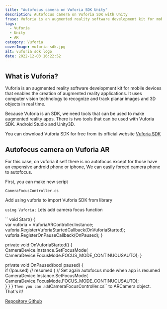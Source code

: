 ```yaml
---
title: "Autofocus camera on Vuforia SDK Unity"
description: Autofocus camera on Vuforia SDK with Unity
frase: Vuforia is an augmented reality software development kit for mobile devices that enables the creation
tags:
  - Vuforia
  - Unity
  - AR
category: Vuforia
coverImage: vuforia-sdk.jpg
alt: vuforia sdk logo
date: 2022-12-03 16:22:52
---
```


## What is Vuforia?
Vuforia is an augmented reality software development kit for mobile devices that enables the creation of augmented reality applications. It uses computer vision technology to recognize and track planar images and 3D objects in real time.

Because Vuforia is an SDK, we need tools that can be used to make augmented reality apps. There is two tools that can be used with Vuforia SDK. Android Studio and Unity3D.

You can download Vuforia SDK for free from its official website [Vuforia SDK](https://developer.vuforia.com/)

## Autofocus camera on Vuforia AR
For this case, on vuforia it self there is no autofocus except for those have an expensive android phone or iphone, We can easily forced camera phone to autofocus.

First, you can make new script 

``
CameraFocusController.cs
``

Add using vuforia to import Vuforia SDK from library

``
using Vuforia;
``
Lets add camera focus function

``
void Start() {    
  var vuforia = VuforiaARController.Instance;    
  vuforia.RegisterVuforiaStartedCallback(OnVuforiaStarted);    
  vuforia.RegisterOnPauseCallback(OnPaused);
 }  

 private void OnVuforiaStarted() {    
  CameraDevice.Instance.SetFocusMode(
      CameraDevice.FocusMode.FOCUS_MODE_CONTINUOUSAUTO);
 }

 private void OnPaused(bool paused) {    
  if (!paused) // resumed
  {
       // Set again autofocus mode when app is resumed
       CameraDevice.Instance.SetFocusMode(
       CameraDevice.FocusMode.FOCUS_MODE_CONTINUOUSAUTO);    
  }
 }
}
``
Then you can add ``CameraFocusController.cs`` to ARCamera object. That's it!

[Repository Github](https://github.com/abimanyudrmwn/auto-focus-vuforia)
